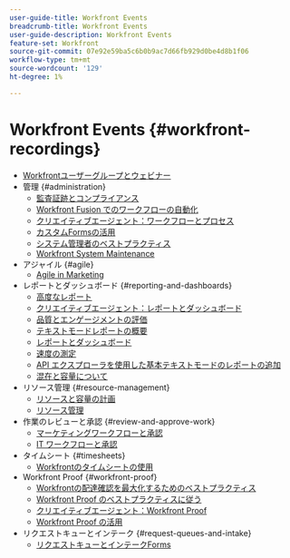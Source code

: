 ```yaml
---
user-guide-title: Workfront Events
breadcrumb-title: Workfront Events
user-guide-description: Workfront Events
feature-set: Workfront
source-git-commit: 07e92e59ba5c6b0b9ac7d66fb929d0be4d8b1f06
workflow-type: tm+mt
source-wordcount: '129'
ht-degree: 1%

---
```



# Workfront Events {#workfront-recordings}

+ [Workfrontユーザーグループとウェビナー](overview.md)
+ 管理 {#administration}
   + [監査証跡とコンプライアンス](user-groups/audit-trails-and-compliance.md)
   + [Workfront Fusion でのワークフローの自動化](user-groups/automating-workflows-with-workfront-fusion.md)
   + [クリエイティブエージェント：ワークフローとプロセス](user-groups/creative-agencies-workflows-and-process.md)
   + [カスタムFormsの活用](user-groups/leveraging-custom-forms.md)
   + [システム管理者のベストプラクティス](user-groups/system-admin-best-practices.md)
   + [Workfront System Maintenance](user-groups/workfront-system-maintenance.md)
+ アジャイル {#agile}
   + [Agile in Marketing](user-groups/agile-in-marketing.md)
+ レポートとダッシュボード {#reporting-and-dashboards}
   + [高度なレポート](user-groups/advanced-reporting.md)
   + [クリエイティブエージェント：レポートとダッシュボード](user-groups/creative-agencies-reporting-and-dashboards.md)
   + [品質とエンゲージメントの評価](webinars/gauging-quality-and-engagement.md)
   + [テキストモードレポートの概要](webinars/introduction-to-text-mode-reporting.md)
   + [レポートとダッシュボード](user-groups/reporting-and-dashboards.md)
   + [速度の測定](webinars/measuring-velocity.md)
   + [API エクスプローラを使用した基本テキストモードのレポートの追加](webinars/supercharge-basic-text-mode-reporting-using-the-api-explorer.md)
   + [混在と容量について](webinars/understanding-mix-and-capacity.md)
+ リソース管理 {#resource-management}
   + [リソースと容量の計画](user-groups/resource-and-capacity-planning.md)
   + [リソース管理](user-groups/resource-management.md)
+ 作業のレビューと承認 {#review-and-approve-work}
   + [マーケティングワークフローと承認](user-groups/marketing-workflows-and-approvals.md)
   + [IT ワークフローと承認](user-groups/it-workflows-and-approvals.md)
+ タイムシート {#timesheets}
   + [Workfrontのタイムシートの使用](user-groups/utilizing-timesheets-in-workfront.md)
+ Workfront Proof {#workfront-proof}
   + [Workfrontの配達確認を最大化するためのベストプラクティス](webinars/best-practices-to-maximize-workfront-proof.md)
   + [Workfront Proof のベストプラクティスに従う](webinars/follow-up-to-workfront-proof-best-practices.md)
   + [クリエイティブエージェント：Workfront Proof](user-groups/creative-agencies-workfront-proof.md)
   + [Workfront Proof の活用](user-groups/leveraging-workfront-proof.md)
+ リクエストキューとインテーク {#request-queues-and-intake}
   + [リクエストキューとインテークForms](user-groups/request-queues-and-intake-forms.md)